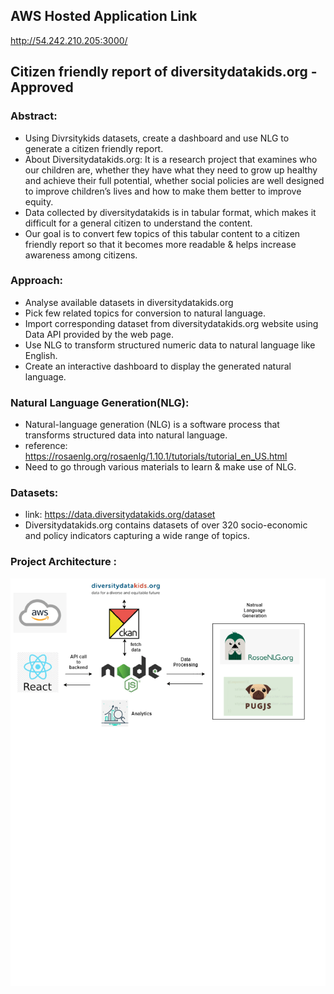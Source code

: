 AWS Hosted Application Link
----------
http://54.242.210.205:3000/


## Citizen friendly report of diversitydatakids.org - Approved
###   Abstract: 
-    Using Divrsitykids datasets, create a dashboard and use NLG to generate a citizen friendly report.
-   About Diversitydatakids.org: It is a research project that examines who our children are, whether they have what they need to grow up healthy and achieve their full potential, whether social policies are well designed to improve children’s lives and how to make them better to improve equity. 
-   Data collected by diversitydatakids is in tabular format, which makes it difficult for a general citizen to understand the content. 
-   Our goal is to convert few topics of this tabular content to a citizen friendly report so that it becomes more readable & helps increase awareness among citizens.
###   Approach:
-   Analyse available datasets in diversitydatakids.org 
-   Pick few related topics for conversion to natural language. 
-   Import corresponding dataset from diversitydatakids.org website using Data API provided by the web page. 
-   Use NLG to transform structured numeric data to natural language like English. 
-   Create an interactive dashboard to display the generated natural language.
###   Natural Language Generation(NLG):
-   Natural-language generation (NLG) is a software process that transforms structured data into natural language.
-   reference: https://rosaenlg.org/rosaenlg/1.10.1/tutorials/tutorial_en_US.html
-   Need to go through various materials to learn & make use of NLG.
###   Datasets:
-   link: https://data.diversitydatakids.org/dataset
-   Diversitydatakids.org contains datasets of over 320 socio-economic and policy indicators capturing a wide range of topics.
###   Project Architecture :
![Project Architecture](ProjectArchitecture.png)
